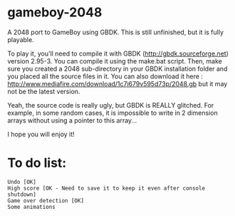 gameboy-2048
============

  A 2048 port to GameBoy using GBDK. This is still unfinished, but it is fully playable.

  To play it, you'll need to compile it with GBDK (http://gbdk.sourceforge.net) version 2.95-3.
You can compile it using the make.bat script. Then, make sure you created a 2048 sub-directory in your GBDK installation folder and you placed all the source files in it.
  You can also download it here : http://www.mediafire.com/download/1c7i679v595d73p/2048.gb but it may not be the latest version.

  Yeah, the source code is really ugly, but GBDK is REALLY glitched. For example, in some random cases, it is impossible to write in 2 dimension arrays without using a pointer to this array...

  I hope you will enjoy it!
  
  
  To do list:
============
    Undo [OK]
    High score [OK - Need to save it to keep it even after console shutdown]
    Game over detection [OK]
    Some animations
